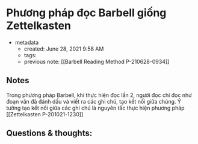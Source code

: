 
# Phương pháp đọc Barbell giống Zettelkasten

- metadata
	- created: June 28, 2021 9:58 AM
	- tags:
	- previous note: [[Barbell Reading Method P-210628-0934]]

## Notes
Trong phương pháp Barbell, khi thực hiện đọc lần 2, người đọc chỉ đọc như đoạn văn đã đánh dấu và viết ra các ghi chú, tạo kết nối giữa chúng. Ý tưởng tạo kết nối giữa các ghi chú là nguyên tắc thực hiện phương pháp [[Zettelkasten P-201021-1230]]

## Questions & thoughts:

